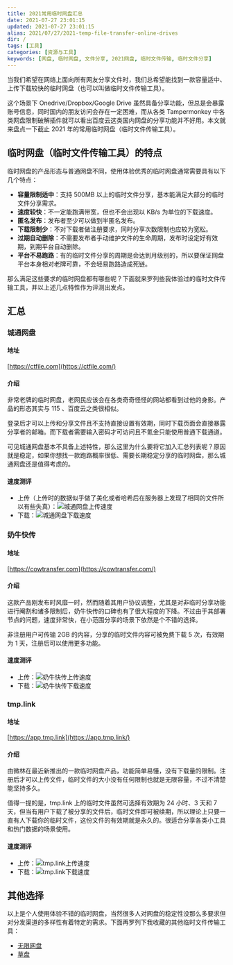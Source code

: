 ```yaml
---
title: 2021常用临时网盘汇总
date: 2021-07-27 23:01:15
updated: 2021-07-27 23:01:15
alias: 2021/07/27/2021-temp-file-transfer-online-drives
dir: /
tags: [工具]
categories: [资源与工具]
keywords: [网盘, 临时网盘, 文件分享, 2021网盘, 临时文件传输, 临时文件分享]
---
```

当我们希望在网络上面向所有网友分享文件时，我们总希望能找到一款容量适中、上传下载较快的临时网盘（也可以叫做临时文件传输工具）。

这个场景下 Onedrive/Dropbox/Google Drive 虽然具备分享功能，但总是会暴露账号信息，同时国内的朋友访问会存在一定困难，而从各类 Tampermonkey 中各类网盘限制破解插件就可以看出百度云这类国内网盘的分享功能并不好用。本文就来盘点一下截止 2021 年的常用临时网盘（临时文件传输工具）。<!--more-->

## 临时网盘（临时文件传输工具）的特点
临时网盘的产品形态与普通网盘不同，使用体验优秀的临时网盘通常需要具有以下几个特点：
- **容量限制适中**：支持 500MB 以上的临时文件分享，基本能满足大部分的临时文件分享需求。
- **速度较快**：不一定能跑满带宽，但也不会出现以 KB/s 为单位的下载速度。
- **匿名发布**：发布者至少可以做到半匿名发布。
- **下载限制少**：不对下载者做注册要求，同时分享次数限制也应较为宽松。
- **过期自动删除**：不需要发布者手动维护文件的生命周期，发布时设定好有效期，到期平台自动删除。
- **平台不易跑路**：有的临时文件分享的周期是会达到月级别的，所以要保证网盘平台本身相对老牌可靠，不会轻易跑路造成死链。

那么满足这些要求的临时网盘都有哪些呢？下面就来罗列些我体验过的临时文件传输工具，并以上述几点特性作为评测出发点。

## 汇总
### 城通网盘
#### 地址
[https://ctfile.com](https://ctfile.com/)

#### 介绍
非常老牌的临时网盘，老网民应该会在各类奇奇怪怪的网站都看到过他的身影。产品的形态其实与 115 、百度云之类很相似。

登录后才可以上传和分享文件且不支持直接设置有效期，同时下载页面会直接暴露分享者的邮箱。而下载者需要输入密码才可访问且不氪金只能使用普通下载通道。

可见城通网盘基本不具备上述特性，那么这里为什么要将它加入汇总列表呢？原因就是稳定，如果你想找一款跑路概率很低、需要长期稳定分享的临时网盘，那么城通网盘还是值得考虑的。

#### 速度测评
- 上传（上传时的数据似乎做了美化或者哈希后在服务器上发现了相同的文件所以有些失真）：![城通网盘上传速度](https://gmiimg.com/2dd6329dab9947a1acd5a7fb3e02cc15.png)
- 下载：![城通网盘下载速度](https://gmiimg.com/55a126f52e500f00da581bf115a41939.png)

### 奶牛快传
#### 地址
[https://cowtransfer.com](https://cowtransfer.com/)

#### 介绍
这款产品刚发布时风靡一时，然而随着其用户协议调整，尤其是对非临时分享功能进行阉割和诸多限制后，奶牛快传的口碑也有了很大程度的下降。不过由于其部署节点的问题，速度非常快，在小范围分享的场景下依然是个不错的选择。

非注册用户可传输 2GB 的内容，分享的临时文件内容可被免费下载 5 次，有效期为 1 天，注册后可以使用更多功能。

#### 速度测评
- 上传：![奶牛快传上传速度](https://gmiimg.com/0f1c2e3c4e95f22eab3318e86fa7575a.png)
- 下载：![奶牛快传下载速度](https://gmiimg.com/dc5d68b0e8356223d8a0d08b1672a0fc.png)

### tmp.link
#### 地址
[https://app.tmp.link](https://app.tmp.link/)

#### 介绍
由微林在最近新推出的一款临时网盘产品，功能简单易懂，没有下载量的限制。注册后才可以上传文件，临时文件的大小没有任何限制也就是无限容量，不过不清楚能坚持多久。

值得一提的是，tmp.link 上的临时文件虽然可选择有效期为 24 小时、3 天和 7 天，但当有用户下载了被分享的文件后，临时文件即可被续期，所以理论上只要一直有人下载你的临时文件，这份文件的有效期就是永久的。很适合分享各类小工具和热门数据的场景使用。

#### 速度测评
- 上传：![tmp.link上传速度](https://gmiimg.com/0bcae198f8db460a48e8804ebb53a77e.png)
- 下载：![tmp.link下载速度](https://gmiimg.com/6f67719233ef83d2b344c36af478c25f.png)

## 其他选择
以上是个人使用体验不错的临时网盘，当然很多人对网盘的稳定性没那么多要求但对分发渠道的多样性有着特定的需求。下面再罗列下我收藏的其他临时文件传输工具：
- [无限网盘](https://wx.mk)
- [草盘](http://caodisk.com)